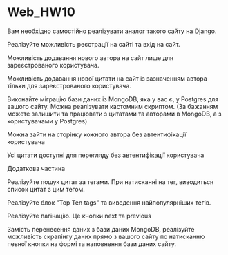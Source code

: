 # Web_HW10

Вам необхідно самостійно реалізувати аналог такого сайту на Django.



Реалізуйте можливість реєстрації на сайті та вхід на сайт.

Можливість додавання нового автора на сайт лише для зареєстрованого користувача.

Можливість додавання нової цитати на сайт із зазначенням автора тільки для зареєстрованого користувача.

Виконайте міграцію бази даних із MongoDB, яка у вас є, у Postgres для вашого сайту. Можна реалізувати кастомним скриптом. (За бажанням можете залишити та працювати з цитатами та авторами в MongoDB, а з користувачами у Postgres)

Можна зайти на сторінку кожного автора без автентифікації користувача

Усі цитати доступні для перегляду без автентифікації користувача






Додаткова частина


Реалізуйте пошук цитат за тегами. При натисканні на тег, виводиться список цитат з цим тегом.

Реалізуйте блок "Top Ten tags" та виведення найпопулярніших тегів.

Реалізуйте пагінацію. Це кнопки next та previous

Замість перенесення даних з бази даних MongoDB, реалізуйте можливість скрапінгу даних прямо з вашого сайту по натисканню певної кнопки на формі та наповнення бази даних сайту.
